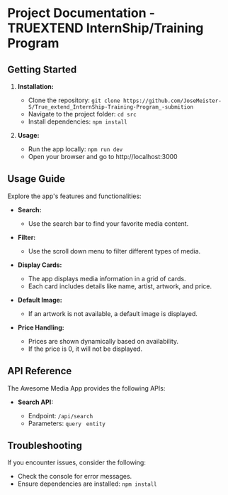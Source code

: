 # Project Documentation - TRUEXTEND InternShip/Training Program

## Getting Started

1.  **Installation:**

    - Clone the repository: `git clone https://github.com/JoseMeister-S/True_extend_InternShip-Training-Program_-submition`
    - Navigate to the project folder: `cd src`
    - Install dependencies: `npm install`

2.  **Usage:**

    - Run the app locally: `npm run dev`
    - Open your browser and go to http://localhost:3000

## Usage Guide

Explore the app's features and functionalities:

- **Search:**

  - Use the search bar to find your favorite media content.

- **Filter:**

  - Use the scroll down menu to filter different types of media.

- **Display Cards:**

  - The app displays media information in a grid of cards.
  - Each card includes details like name, artist, artwork, and price.

- **Default Image:**

  - If an artwork is not available, a default image is displayed.

- **Price Handling:**

  - Prices are shown dynamically based on availability.
  - If the price is 0, it will not be displayed.

## API Reference

The Awesome Media App provides the following APIs:

- **Search API:**

  - Endpoint: `/api/search`
  - Parameters: `query ` `entity `

## Troubleshooting

If you encounter issues, consider the following:

- Check the console for error messages.
- Ensure dependencies are installed: `npm install`
